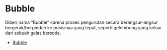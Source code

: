 
# Bubble
Diberi nama “Bubble” karena proses pengurutan 
secara berangsur-angsur bergerak/berpindah ke 
posisinya yang tepat, seperti gelembung yang keluar 
dari sebuah gelas bersoda.

- [Bubble](https://github.com/Faithgst/ASD-TC122/tree/main/Sorting/Bubble)
